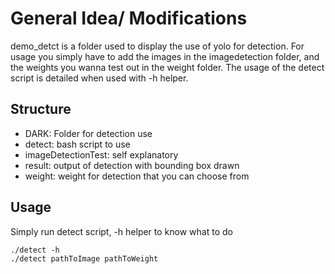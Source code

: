 # General Idea/ Modifications

demo_detct is a folder used to display the use of yolo for detection. For usage you simply have to add the images in the imagedetection folder, and the weights you wanna test out in the weight folder. The usage of the detect script is detailed when used with -h helper.

## Structure

- DARK: Folder for detection use
- detect: bash script to use
- imageDetectionTest: self explanatory
- result: output of detection with bounding box drawn
- weight: weight for detection that you can choose from

## Usage

Simply run detect script, -h helper to know what to do

	./detect -h
	./detect pathToImage pathToWeight
